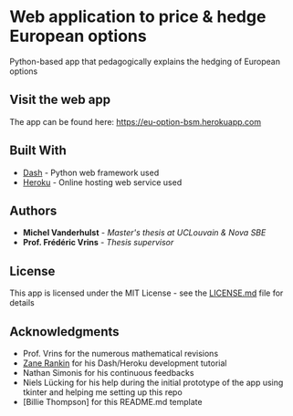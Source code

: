 # Web application to price & hedge European options

Python-based app that pedagogically explains the hedging of European options

## Visit the web app

The app can be found here: https://eu-option-bsm.herokuapp.com

## Built With

* [Dash](https://plotly.com/dash/) - Python web framework used
* [Heroku](https://www.heroku.com) - Online hosting web service used

## Authors

* **Michel Vanderhulst** - *Master's thesis at UCLouvain & Nova SBE* 
* **Prof. Frédéric Vrins** - *Thesis supervisor*

## License

This app is licensed under the MIT License - see the [LICENSE.md](LICENSE.md) file for details

## Acknowledgments

* Prof. Vrins for the numerous mathematical revisions
* [Zane Rankin](https://towardsdatascience.com/a-gentle-introduction-to-dash-development-and-deployment-f8b91990d3bd) for his Dash/Heroku development tutorial
* Nathan Simonis for his continuous feedbacks
* Niels Lücking for his help during the initial prototype of the app using tkinter and helping me setting up this repo
* [Billie Thompson] for this README.md template


